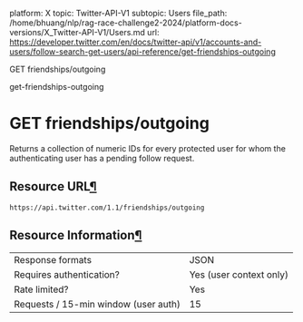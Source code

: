 platform: X
topic: Twitter-API-V1
subtopic: Users
file_path: /home/bhuang/nlp/rag-race-challenge2-2024/platform-docs-versions/X_Twitter-API-V1/Users.md
url: https://developer.twitter.com/en/docs/twitter-api/v1/accounts-and-users/follow-search-get-users/api-reference/get-friendships-outgoing

GET friendships/outgoing

get-friendships-outgoing

# GET friendships/outgoing

Returns a collection of numeric IDs for every protected user for whom the authenticating user has a pending follow request.

## Resource URL[¶](#resource-url "Permalink to this headline")

`https://api.twitter.com/1.1/friendships/outgoing`

## Resource Information[¶](#resource-information "Permalink to this headline")

|     |     |
| --- | --- |
| Response formats | JSON |
| Requires authentication? | Yes (user context only) |
| Rate limited? | Yes |
| Requests / 15-min window (user auth) | 15  |